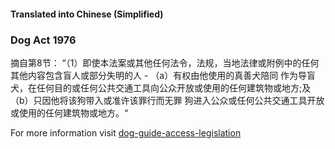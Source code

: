 #### **Translated into Chinese (Simplified)**

### Dog Act 1976

摘自第8节：
“（1）即使本法案或其他任何法令，法规，当地法律或附例中的任何其他内容包含盲人或部分失明的人 - （a）有权由他使用的真善犬陪同 作为导盲犬，在任何目的或任何公共交通工具向公众开放或使用的任何建筑物或地方;及（b）只因他将该狗带入或准许该罪行而无罪 狗进入公众或任何公共交通工具开放或使用的任何建筑物或地方。“

For more information visit [dog-guide-access-legislation](https://www.bca.org.au/dog-guide-access-legislation/)
